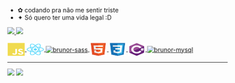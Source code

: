 - ✿ codando pra não me sentir triste
- ✦ Só quero ter uma vida legal :D


 <a href="https://github.com/Brunoor02">
  <img height="180em" src="https://github-readme-stats.vercel.app/api?username=Brunoor02&show_icons=true&theme=blue-green&include_all_commits=true&count_private=true"/>
  <img height="180em" src="https://github-readme-stats.vercel.app/api/top-langs/?username=Brunoor02&layout=compact&langs_count=7&theme=blue-green">
</div>

<div style="display: inline_block"><br>
  <img align="center" alt="brunor-Js" height="30" width="40" src="https://raw.githubusercontent.com/devicons/devicon/master/icons/javascript/javascript-plain.svg">

  <img align="center" alt="brunor-React" height="30" width="40" src="https://raw.githubusercontent.com/devicons/devicon/master/icons/react/react-original.svg">
  <img align="center" alt="brunor-sass" height="30" width="30" src="https://cdn-icons-png.flaticon.com/512/5968/5968358.png">
  <img align="center" alt="brunor-HTML" height="30" width="40" src="https://raw.githubusercontent.com/devicons/devicon/master/icons/html5/html5-original.svg">
  <img align="center" alt="brunor-CSS" height="30" width="40" src="https://raw.githubusercontent.com/devicons/devicon/master/icons/css3/css3-original.svg">
  <img align="center" alt="brunor-Csharp" height="30" width="40" src="https://raw.githubusercontent.com/devicons/devicon/master/icons/csharp/csharp-original.svg">
   <img align="center" alt="brunor-mysql" height="30" width="30" src="https://cdn-icons-png.flaticon.com/512/528/528260.png">

  
</div>
<hr>
<div> 
  <a href="https://www.instagram.com/saikiii02/" target="_blank"><img src="https://img.shields.io/badge/-Instagram-%23E4405F?style=for-the-badge&logo=instagram&logoColor=white" target="_blank"></a>
  <a href = "mailto:bruno.virgilio06@gmail.com"><img src="https://img.shields.io/badge/-Gmail-%23333?style=for-the-badge&logo=gmail&logoColor=white" target="_blank"></a>
 
 

 
</div>
